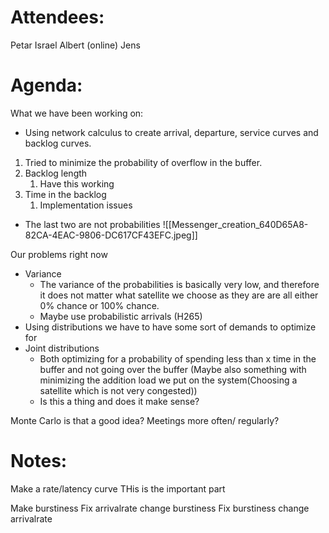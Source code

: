 
# Attendees:

Petar 
Israel 
Albert (online)
Jens 
# Agenda:
What we have been working on: 
- Using network calculus to create arrival, departure, service curves and backlog curves. 
1. Tried to minimize the probability of overflow in the buffer. 
2. Backlog length 
	1. Have this working
3. Time in the backlog
	1. Implementation issues
- The last two are not probabilities
![[Messenger_creation_640D65A8-82CA-4EAC-9806-DC617CF43EFC.jpeg]]

Our problems right now
- Variance 
	- The variance of the probabilities is basically very low, and therefore it does not matter what satellite we choose as they are are all either 0% chance or 100% chance. 
	- Maybe use probabilistic arrivals (H265) 
- Using distributions we have to have some sort of demands to optimize for 
- Joint distributions
	- Both optimizing for a probability of spending less than x time in the buffer and not going over the buffer (Maybe also something with minimizing the addition load we put on the system(Choosing a satellite which is not very congested)) 
	- Is this a thing and does it make sense? 

Monte Carlo is that a good idea?
Meetings more often/ regularly?


# Notes:

Make a rate/latency curve THis is the important part 



Make burstiness 
Fix arrivalrate change burstiness
Fix burstiness change arrivalrate



